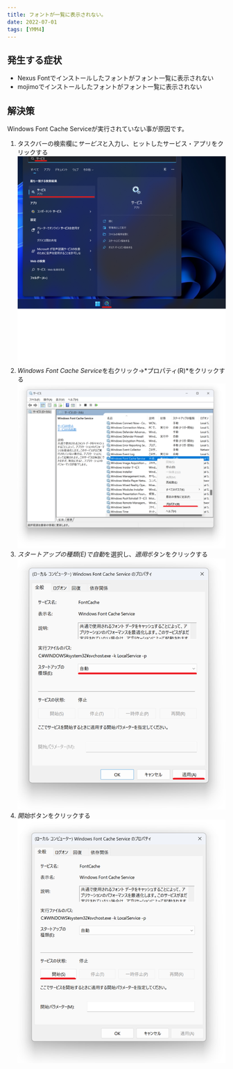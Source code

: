 ```yaml
---
title: フォントが一覧に表示されない。
date: 2022-07-01
tags: [YMM4]
---
```

## 発生する症状
- Nexus Fontでインストールしたフォントがフォント一覧に表示されない
- mojimoでインストールしたフォントがフォント一覧に表示されない

## 解決策
Windows Font Cache Serviceが実行されていない事が原因です。

1. タスクバーの検索欄に*サービス*と入力し、ヒットしたサービス・アプリをクリックする
![スクリーンショット](フォントが表示されない_4755.png)
1. *Windows Font Cache Service*を右クリック→*プロパティ(R)*をクリックする
![スクリーンショット](フォントが表示されない_5037.png)
1. *スタートアップの種類(E)*で*自動*を選択し、*適用*ボタンをクリックする
![スクリーンショット](フォントが表示されない_5314.png)
1. *開始*ボタンをクリックする
![スクリーンショット](フォントが表示されない_5456.png)